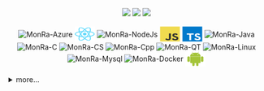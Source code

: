 <!--Hello
<h2><img src="https://emojis.slackmojis.com/emojis/images/1531849430/4246/blob-sunglasses.gif?1531849430" width="30"/> Hi 👋 , I'm MonRá! <img src="https://media.giphy.com/media/12oufCB0MyZ1Go/giphy.gif" width="50"></h2>
-->

<div>
  </p>
  <div align="center">
   <a href="https://www.facebook.com/ramon.chaib" target="_blank"><img src="https://img.shields.io/badge/-Facebook-%230077B5?style=for-the-badge&logo=facebook&logoColor=white" target="_blank"></a> 
  <a href="https://www.instagram.com/monrapps/" target="_blank"><img src="https://img.shields.io/badge/-Instagram-%23E4405F?style=for-the-badge&logo=instagram&logoColor=white" target="_blank"></a>
  <a href="https://www.linkedin.com/in/ramon-chaib-27007635/" target="_blank"><img src="https://img.shields.io/badge/-LinkedIn-%230077B5?style=for-the-badge&logo=linkedin&logoColor=white" target="_blank"></a>   
</div>
  
 <div style="display: inline_block" align="center"><br>
  <img align="center" alt="MonRa-Azure" height="30" width="40" src="https://cdn.jsdelivr.net/gh/devicons/devicon/icons/azure/azure-original.svg">
  <img align="center" alt="MonRa-React" height="30" width="40" src="https://raw.githubusercontent.com/devicons/devicon/master/icons/react/react-original.svg">
  <img align="center" alt="MonRa-NodeJs" height="30" width="40" src="https://cdn.jsdelivr.net/gh/devicons/devicon/icons/nodejs/nodejs-original.svg">
  <img align="center" alt="MonRa-Js" height="30" width="40" src="https://raw.githubusercontent.com/devicons/devicon/master/icons/javascript/javascript-original.svg">     <img align="center" alt="MonRa-Ts" height="30" width="40" src="https://raw.githubusercontent.com/devicons/devicon/master/icons/typescript/typescript-original.svg">
  <img align="center" alt="MonRa-Java" height="30" width="40" src="https://cdn.jsdelivr.net/gh/devicons/devicon/icons/java/java-original.svg">
  <img align="center" alt="MonRa-C" height="30" width="40" src="https://cdn.jsdelivr.net/gh/devicons/devicon/icons/c/c-original.svg">
  <img align="center" alt="MonRa-CS" height="30" width="40" src="https://cdn.jsdelivr.net/gh/devicons/devicon/icons/csharp/csharp-original.svg">
  <img align="center" alt="MonRa-Cpp" height="30" width="40" src="https://cdn.jsdelivr.net/gh/devicons/devicon/icons/cplusplus/cplusplus-original.svg">
  <img align="center" alt="MonRa-QT" height="30" width="40" src="https://cdn.jsdelivr.net/gh/devicons/devicon/icons/qt/qt-original.svg">
  <img align="center" alt="MonRa-Linux" height="30" width="40" src="https://cdn.jsdelivr.net/gh/devicons/devicon/icons/linux/linux-original.svg">
  <img align="center" alt="MonRa-Mysql" height="30" width="40" src="https://cdn.jsdelivr.net/gh/devicons/devicon/icons/mysql/mysql-original.svg">
  <img align="center" alt="MonRa-Docker" height="30" width="40" src="https://cdn.jsdelivr.net/gh/devicons/devicon/icons/docker/docker-original.svg">  
  <img align="center" alt="MonRa-Android" height="30" width="40" src="https://github.com/devicons/devicon/blob/master/icons/android/android-original.svg">
  
</div>
</a>

</br>
<!--
[![github activity graph](https://activity-graph.herokuapp.com/graph?username=monrapps&theme=chartreuse-dark)](https://github.com/monrapps/)
-->
<div>
<details>
      <summary>more...</summary>
      
<!--
### <img src="https://media.giphy.com/media/VgCDAzcKvsR6OM0uWg/giphy.gif" width="50"> A little more about me...  

```javascript
const monra = {
    pronouns: "He" | "Him",
    code: ["any"],
    askMeAbout: ["any"],
    technologies: {
        backEnd: {
            js: ["any"],
        },
        mobileApp: {
            native: ["Android Development"]
        },
        devOps: ["AWS", "Docker🐳", "Route53", "Nginx"],
        databases: ["mongo", "MySql", "sqlite"],
        misc: ["Firebase", "Socket.IO", "selenium", "open-cv", "php", "SuiteApp"]
    },
    architecture: ["Serverless Architecture", "Progressive web applications", "Single page applications"],
    currentFocus: "Building Robots to ease opertations",
    funFact: "There are two ways to write error-free programs; only the third one works"
};
```
-->

---
<!--START_SECTION:waka-->
![Code Time](http://img.shields.io/badge/Code%20Time-507%20hrs%2026%20mins-blue)

![Profile Views](http://img.shields.io/badge/Profile%20Views-0-blue)

![Lines of code](https://img.shields.io/badge/From%20Hello%20World%20I%27ve%20Written-3.0%20million%20lines%20of%20code-blue)

**🐱 My GitHub Data** 

> 📦 34.5 kB Used in GitHub's Storage 
 > 
> 🏆 798 Contributions in the Year 2024
 > 
> 🚫 Not Opted to Hire
 > 
> 📜 24 Public Repositories 
 > 
> 🔑 17 Private Repositories 
 > 
**I'm an Early 🐤** 

```text
🌞 Morning                7355 commits        █████████░░░░░░░░░░░░░░░░   35.07 % 
🌆 Daytime                9567 commits        ███████████░░░░░░░░░░░░░░   45.62 % 
🌃 Evening                3344 commits        ████░░░░░░░░░░░░░░░░░░░░░   15.95 % 
🌙 Night                  704 commits         █░░░░░░░░░░░░░░░░░░░░░░░░   03.36 % 
```
📅 **I'm Most Productive on Thursday** 

```text
Monday                   3861 commits        █████░░░░░░░░░░░░░░░░░░░░   18.41 % 
Tuesday                  3958 commits        █████░░░░░░░░░░░░░░░░░░░░   18.87 % 
Wednesday                3997 commits        █████░░░░░░░░░░░░░░░░░░░░   19.06 % 
Thursday                 4376 commits        █████░░░░░░░░░░░░░░░░░░░░   20.87 % 
Friday                   2843 commits        ███░░░░░░░░░░░░░░░░░░░░░░   13.56 % 
Saturday                 1157 commits        █░░░░░░░░░░░░░░░░░░░░░░░░   05.52 % 
Sunday                   778 commits         █░░░░░░░░░░░░░░░░░░░░░░░░   03.71 % 
```


📊 **This Week I Spent My Time On** 

```text
🕑︎ Time Zone: America/Sao_Paulo

💬 Programming Languages: 
TypeScript               7 hrs               ███████████████░░░░░░░░░░   59.20 % 
Markdown                 1 hr 31 mins        ███░░░░░░░░░░░░░░░░░░░░░░   12.90 % 
Bash                     1 hr 16 mins        ███░░░░░░░░░░░░░░░░░░░░░░   10.77 % 
YAML                     1 hr 13 mins        ███░░░░░░░░░░░░░░░░░░░░░░   10.40 % 
Docker                   30 mins             █░░░░░░░░░░░░░░░░░░░░░░░░   04.32 % 

🔥 Editors: 
VS Code                  11 hrs 49 mins      █████████████████████████   100.00 % 

🐱‍💻 Projects: 
wlm-backend              7 hrs 33 mins       ████████████████░░░░░░░░░   63.89 % 
wlm-infra                2 hrs 43 mins       ██████░░░░░░░░░░░░░░░░░░░   23.09 % 
Markdown                 1 hr 32 mins        ███░░░░░░░░░░░░░░░░░░░░░░   12.99 % 
wlm-frontend             0 secs              ░░░░░░░░░░░░░░░░░░░░░░░░░   00.03 % 

💻 Operating System: 
Linux                    10 hrs 17 mins      ██████████████████████░░░   87.01 % 
Windows                  1 hr 32 mins        ███░░░░░░░░░░░░░░░░░░░░░░   12.99 % 
```

**I Mostly Code in C++** 

```text
C++                      8 repos             ████░░░░░░░░░░░░░░░░░░░░░   16.33 % 
C                        8 repos             ████░░░░░░░░░░░░░░░░░░░░░   16.33 % 
TypeScript               4 repos             ██░░░░░░░░░░░░░░░░░░░░░░░   08.16 % 
HTML                     3 repos             ██░░░░░░░░░░░░░░░░░░░░░░░   06.12 % 
MQL5                     2 repos             █░░░░░░░░░░░░░░░░░░░░░░░░   04.08 % 
```



**Timeline**

![Lines of Code chart](https://raw.githubusercontent.com/monrapps/monrapps/master/assets/bar_graph.png)


 Last Updated on 19/03/2024 01:10:09 UTC
<!--END_SECTION:waka-->
